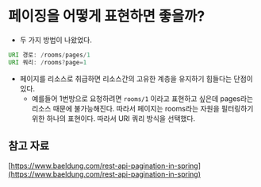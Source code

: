 # 페이징을 어떻게 표현하면 좋을까?

- 두 가지 방법이 나왔었다.

```java
URI 경로: /rooms/pages/1
URI 쿼리: /rooms?page=1
```

- 페이지를 리소스로 취급하면 리소스간의 고유한 계층을 유지하기 힘들다는 단점이 있다.
    - 예를들어 1번방으로 요청하려면 `rooms/1` 이라고 표현하고 싶은데 pages라는 리소스 때문에 불가능해진다. 따라서 페이지는 rooms라는 자원을 필터링하기 위한 하나의 표현이다. 따라서 URI 쿼리 방식을 선택했다.

## 참고 자료

[https://www.baeldung.com/rest-api-pagination-in-spring](https://www.baeldung.com/rest-api-pagination-in-spring)